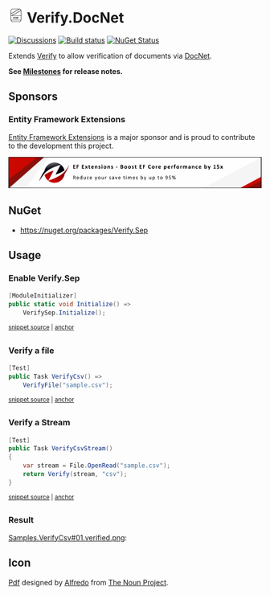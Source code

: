 # <img src="/src/icon.png" height="30px"> Verify.DocNet

[![Discussions](https://img.shields.io/badge/Verify-Discussions-yellow?svg=true&label=)](https://github.com/orgs/VerifyTests/discussions)
[![Build status](https://ci.appveyor.com/api/projects/status/41y3vomprwgnsheq?svg=true)](https://ci.appveyor.com/project/SimonCropp/Verify-Sep)
[![NuGet Status](https://img.shields.io/nuget/v/Verify.DocNet.svg)](https://www.nuget.org/packages/Verify.DocNet/)

Extends [Verify](https://github.com/VerifyTests/Verify) to allow verification of documents via [DocNet](https://github.com/GowenGit/docnet).<!-- singleLineInclude: intro. path: /docs/intro.include.md -->


**See [Milestones](../../milestones?state=closed) for release notes.**


## Sponsors


### Entity Framework Extensions<!-- include: zzz. path: /docs/zzz.include.md -->

[Entity Framework Extensions](https://entityframework-extensions.net/?utm_source=simoncropp&utm_medium=Verify.DocNet) is a major sponsor and is proud to contribute to the development this project.

[![Entity Framework Extensions](https://raw.githubusercontent.com/VerifyTests/Verify.DocNet/refs/heads/main/docs/zzz.png)](https://entityframework-extensions.net/?utm_source=simoncropp&utm_medium=Verify.DocNet)<!-- endInclude -->


## NuGet

 * https://nuget.org/packages/Verify.Sep


## Usage


### Enable Verify.Sep

<!-- snippet: enable -->
<a id='snippet-enable'></a>
```cs
[ModuleInitializer]
public static void Initialize() =>
    VerifySep.Initialize();
```
<sup><a href='/src/Tests/ModuleInitializer.cs#L3-L9' title='Snippet source file'>snippet source</a> | <a href='#snippet-enable' title='Start of snippet'>anchor</a></sup>
<!-- endSnippet -->


### Verify a file

<!-- snippet: VerifyCsv -->
<a id='snippet-VerifyCsv'></a>
```cs
[Test]
public Task VerifyCsv() =>
    VerifyFile("sample.csv");
```
<sup><a href='/src/Tests/Samples.cs#L4-L10' title='Snippet source file'>snippet source</a> | <a href='#snippet-VerifyCsv' title='Start of snippet'>anchor</a></sup>
<!-- endSnippet -->


### Verify a Stream

<!-- snippet: VerifyCsvStream -->
<a id='snippet-VerifyCsvStream'></a>
```cs
[Test]
public Task VerifyCsvStream()
{
    var stream = File.OpenRead("sample.csv");
    return Verify(stream, "csv");
}
```
<sup><a href='/src/Tests/Samples.cs#L28-L37' title='Snippet source file'>snippet source</a> | <a href='#snippet-VerifyCsvStream' title='Start of snippet'>anchor</a></sup>
<!-- endSnippet -->


### Result

[Samples.VerifyCsv#01.verified.png](/src/Tests/Samples.VerifyCsv%2300.verified.csv):



## Icon

[Pdf](https://thenounproject.com/term/pdf/533502/) designed by [Alfredo](https://thenounproject.com/AlfredoCreates) from [The Noun Project](https://thenounproject.com/).

